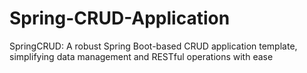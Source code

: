 # Spring-CRUD-Application
SpringCRUD: A robust Spring Boot-based CRUD application template, simplifying data management and RESTful operations with ease
